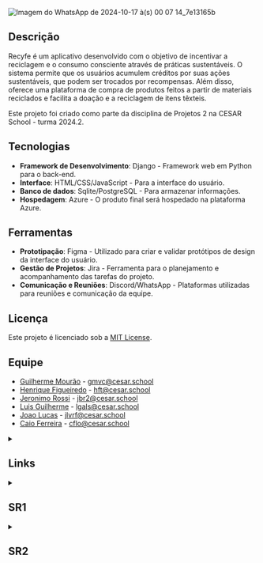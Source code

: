 ![Imagem do WhatsApp de 2024-10-17 à(s) 00 07 14_7e13165b](https://github.com/user-attachments/assets/bbc79c7a-d803-460e-b62f-8a1ea2923d88)

## Descrição

Recyfe é um aplicativo desenvolvido com o objetivo de incentivar a reciclagem e o consumo consciente através de práticas sustentáveis. O sistema permite que os usuários acumulem créditos por suas ações sustentáveis, que podem ser trocados por recompensas. Além disso, oferece uma plataforma de compra de produtos feitos a partir de materiais reciclados e facilita a doação e a reciclagem de itens têxteis.

Este projeto foi criado como parte da disciplina de Projetos 2 na CESAR School - turma 2024.2.
 
## Tecnologias

- **Framework de Desenvolvimento**: Django - Framework web em Python para o back-end.
- **Interface**: HTML/CSS/JavaScript - Para a interface do usuário.
- **Banco de dados**: Sqlite/PostgreSQL - Para armazenar informações.
- **Hospedagem**: Azure - O produto final será hospedado na plataforma Azure.

## Ferramentas

- **Prototipação**: Figma - Utilizado para criar e validar protótipos de design da interface do usuário.
- **Gestão de Projetos**: Jira - Ferramenta para o planejamento e acompanhamento das tarefas do projeto.
- **Comunicação e Reuniões**: Discord/WhatsApp - Plataformas utilizadas para reuniões e comunicação da equipe.

## Licença

Este projeto é licenciado sob a [MIT License](https://opensource.org/licenses/MIT).

## Equipe

- [Guilherme Mourão](https://github.com/guilhermemouraovc) - gmvc@cesar.school
- [Henrique Figueiredo](https://github.com/fthenri) - hft@cesar.school
- [Jeronimo Rossi](https://github.com/Jeraross) - jbr2@cesar.school
- [Luis Guilherme](https://github.com/luisgxlauria) - lgals@cesar.school
- [Joao Lucas](https://github.com/JRobalinho) - jlvrf@cesar.school
- [Caio Ferreira](https://github.com/CaioLira18) - cflo@cesar.school



<details>
<summary><h2>Links</h2></summary>

- [Site - Azure](https://recyfe.azurewebsites.net/)

- [Figma - Prototipo Lo-fi](https://www.figma.com/design/41Ibz8AEwuqGG0PivkYSAL/Prot%C3%B3tipo-baixa-fidelidade?node-id=0-1&node-type=canvas)

</details>


<details>
<summary><h2>SR1</h2></summary>

- [Screecast do Protótipo Lo-fi](https://www.youtube.com/watch?v=FWHbXnmOCmE)

- [Screecast do Site](https://youtu.be/bEzvsAhCzDU)

- [Site - Azure](https://recyfe.azurewebsites.net/)

- [Analise_de_Viabilidade_Programacao_em_Par_Projeto_Django.pdf](https://github.com/user-attachments/files/17388785/Analise_de_Viabilidade_Programacao_em_Par_Projeto_Django.pdf)

- **Print Product Backlog**

![Captura de tela 2024-10-16 001422](https://github.com/user-attachments/assets/85b3fbb5-fec5-48c2-86d3-9d452925157d)

- **Print Issues/Bug Tracker**

![Captura de tela 2024-10-16 001519](https://github.com/user-attachments/assets/1bce1d27-25c7-48f8-ab5f-7672a40192b8)

- **Print Diagrama de Atividades do Projeto**

![image](https://github.com/user-attachments/assets/b5ff5f6b-c16d-4836-bc7e-2cefa89e0790)

- **6 Historias de Usuário Bem Definidas / 2 Historias Implementadas**

1. **Visualização do Feed** - **Implementada**

História: Como usuário, quero acessar uma página inicial clara e visualmente atraente, onde posso visualizar posts de outros usuários.

Cenários de Validação:

Cenário 1: Acesso e uso da página inicial com sucesso

Dado que eu tenha um perfil de usuário registrado,
Quando eu fizer login no sistema,
E acessar a página inicial,
Então eu devo ser capaz de ver uma interface clara e atraente,
E eu devo poder postar minhas próprias práticas,
E visualizar dicas sobre reutilização de resíduos têxteis.

Cenário 2: Tentativa de login sem credenciais corretas

Dado que eu não tenha inserido minhas credenciais corretamente,
Quando eu tentar fazer login no sistema,
Então uma mensagem de erro "Credenciais inválidas" deve aparecer,
E o acesso ao sistema deve ser negado.

Cenário 3: Acesso ao Feed com sucesso

Dado que eu tenha um perfil de usuário registrado,
Quando eu fizer login no sistema,
E acessar o Feed,
Então eu devo ser capaz de visualizar posts de outros usuários,
E receber informações sobre sustentabilidade dos administradores.

Cenário 4: Falha ao acessar o Feed

Dado que eu tenha um perfil de usuário registrado,
Quando eu fizer login no sistema,
E houver uma falha no carregamento do Feed,
Então uma mensagem de erro "Erro ao carregar o Feed, tente novamente mais tarde" deve aparecer.

Cenário 5: Tentativa de postar sem estar logado

Dado que eu não esteja logado no sistema,
Quando eu tentar postar uma prática sustentável,
Então uma mensagem "Você precisa estar logado para postar" deve aparecer.

2. **Postagem de Práticas Sustentáveis** - **Implementada**

História: Como usuário, quero postar minhas próprias práticas sobre sustentabilidade na página inicial.

Cenários de Validação:

Cenário 1: Postagem de prática sustentável com sucesso

Dado que eu tenha um perfil de usuário registrado,
Quando eu fizer login no sistema,
E tentar postar uma prática sustentável,
Então o post deve ser criado com sucesso e aparecer no Feed.

Cenário 2: Tentativa de postar sem estar logado

Dado que eu não esteja logado no sistema,
Quando eu tentar postar uma prática sustentável,
Então uma mensagem "Você precisa estar logado para postar" deve aparecer.

3. **Navegação de Produtos**

História: Como usuário, quero poder visualizar detalhes completos dos produtos. Desejo ver a imagem do produto, sua descrição e o tipo de material reutilizado.

Cenários de Validação:

Cenário 1: Visualização dos detalhes do produto com sucesso

Dado que eu tenha um perfil de usuário registrado,
Quando eu fizer login no sistema,
E acessar a página de um produto,
Então eu devo ser capaz de ver uma imagem clara do produto,
E eu devo poder visualizar a descrição completa,
E o tipo de material reutilizado no produto.

Cenário 2: Tentativa de login sem credenciais corretas

Dado que eu não tenha inserido minhas credenciais corretamente,
Quando eu tentar fazer login no sistema,
Então uma mensagem de erro "Credenciais inválidas" deve aparecer,
E o acesso ao sistema deve ser negado.

Cenário 3: Falha ao carregar a página de detalhes do produto

Dado que eu tenha um perfil de usuário registrado,
Quando eu fizer login no sistema,
E houver uma falha ao carregar os detalhes do produto,
Então uma mensagem de erro "Erro ao carregar os detalhes do produto, tente novamente mais tarde" deve aparecer.

Cenário 4: Tentativa de visualizar detalhes sem estar logado

Dado que eu não esteja logado no sistema,
Quando eu tentar acessar a página de detalhes de um produto,
Então uma mensagem "Você precisa estar logado para visualizar os detalhes do produto" deve aparecer.

4. **Localização de Pontos de Doação e Vendas**

História: Como administrador, quero disponibilizar no aplicativo, por meio de GPS, a localização dos pontos de doação e das lojas que vendem produtos reutilizados.

Cenários de Validação:

Cenário 1: Cadastramento de novos pontos de doação ou lojas com sucesso

Dado que eu tenha um perfil de administrador,
Quando eu fizer login no sistema,
E acessar a função de cadastramento de novos pontos de doação ou lojas,
E inserir as informações requeridas,
Então o novo ponto de doação ou loja deve ser cadastrado com sucesso,
E as informações devem aparecer no mapa disponível para os usuários.

Cenário 2: Tentativa de cadastrar novos pontos de doação sem permissão

Dado que eu tenha um perfil de usuário sem permissões de administrador,
Quando eu tentar acessar a função de cadastramento de novos pontos de doação ou lojas,
Então uma mensagem de "Permissão negada" deve aparecer,
E o sistema deve impedir o cadastramento.

Cenário 3: Visualização de locais no mapa com sucesso

Dado que eu tenha um perfil de usuário registrado,
Quando eu fizer login no sistema,
E acessar a função de mapa,
Então eu devo ser capaz de visualizar as localizações dos pontos de doação e lojas próximos a mim,
Baseado na minha localização GPS.

Cenário 4: Visualização de informações detalhadas sobre um local

Dado que eu esteja visualizando o mapa,
Quando eu selecionar um ponto de doação ou loja,
Então as informações detalhadas (como horário de funcionamento e serviços oferecidos) devem ser exibidas para mim.

Cenário 5: Falha ao visualizar o mapa por problemas de GPS

Dado que eu tenha um perfil de usuário registrado,
Quando eu fizer login no sistema,
E acessar a função de mapa,
E houver problemas com o GPS ou sinal de localização,
Então uma mensagem "Falha ao carregar a localização, verifique suas configurações de GPS" deve aparecer.

Cenário 6: Tentativa de visualizar mapa sem permissão

Dado que eu não esteja logado no sistema,
Quando eu tentar acessar a função de mapa,
Então uma mensagem "Você precisa estar logado para visualizar o mapa de pontos de doação e lojas" deve aparecer.

5. **Sistema de Pontuação e Recompensas**

História: Como usuário, quero acessar uma aba de recompensas, onde posso visualizar os créditos acumulados por minhas ações sustentáveis e escolher diferentes tipos de recompensas.

Cenários de Validação:

Cenário 1: Visualização de créditos acumulados com sucesso

Dado que eu tenha um perfil de usuário registrado,
Quando eu fizer login no sistema,
E acessar a aba de recompensas,
Então eu devo ser capaz de visualizar meu saldo de créditos acumulados,
E ver as opções de recompensas disponíveis na plataforma.

Cenário 2: Tentativa de visualizar recompensas sem estar logado

Dado que eu não esteja logado no sistema,
Quando eu tentar acessar a aba de recompensas,
Então uma mensagem "Você precisa estar logado para acessar suas recompensas" deve aparecer.

Cenário 3: Troca de créditos por recompensas com sucesso

Dado que eu tenha créditos suficientes,
Quando eu acessar a aba de recompensas,
E escolher uma recompensa,
Então eu devo ser capaz de trocar meus créditos pela recompensa escolhida,
E uma confirmação da troca deve aparecer.

Cenário 4: Notificação de novas recompensas

Dado que eu tenha acumulado créditos suficientes para desbloquear novas recompensas,
Quando eu acessar a aba de recompensas,
Então eu devo ser notificado de que novas recompensas estão disponíveis para troca.

Cenário 5: Tentativa de trocar créditos insuficientes

Dado que eu tenha um perfil de usuário registrado,
Quando eu acessar a aba de recompensas,
E tentar trocar créditos por uma recompensa sem ter créditos suficientes,
Então uma mensagem "Créditos insuficientes para esta recompensa" deve aparecer.

6. **Catalogação de Créditos e Opções de Envio**

História: Como usuário, desejo acessar uma seção onde posso ver informações sobre opções de envio de residuos texteis para reuso e catalogação de créditos por resíduo enviado.

Cenários de Validação:

Cenário 1: Acesso à seção de reciclagem com sucesso

Dado que eu tenha um perfil de usuário registrado,
Quando eu fizer login no sistema,
E acessar a seção de doação ou reciclagem,
Então eu devo ser capaz de visualizar as opções de envio ou entrega para reuso de itens têxteis.

Cenário 2: Tentativa de acessar a seção de reciclagem sem estar logado

Dado que eu não esteja logado no sistema,
Quando eu tentar acessar a seção de doação ou reciclagem,
Então uma mensagem "Você precisa estar logado para acessar essa seção" deve aparecer,
E o sistema deve bloquear o acesso.

Cenário 3: Acompanhamento de créditos recebidos com sucesso

Dado que eu tenha enviado itens para reciclagem,
Quando eu acessar meu perfil ou a seção de reciclagem,
Então eu devo poder visualizar o histórico de itens enviados,
E ver os créditos recebidos por cada item reciclado.

Cenário 4: Notificação de créditos insuficientes para acompanhamento

Dado que eu tenha enviado itens para reciclagem,
Quando eu acessar meu saldo de créditos,
E não houver crédito suficiente catalogado,
Então uma mensagem "Nenhum crédito disponível para os itens reciclados" deve aparecer.
</details>


<details>
<summary><h2>SR2</h2></summary>

## Links Relevantes:

- Projeto no Jira
- Protótipo de Média Fidelidade no Figma
- Screencast do Protótipo de Média Fidelidade
- Screencast CI/CD com Build e Deployment Automatizado
- Screencast da Execução dos Testes

## Deployment das histórias produzidas:

- Projeto na Azure
- Screencast da Azure

## 10 Histórias de Usuário Bem Definidas:

1. **Visualização do Feed**
2. **Postagem de Práticas Sustentáveis**
3. **Curtir e Comentar Postagens de Outros Usuários**
4. **Favoritar Postagens de Outros Usuários**
5. **Visualização de Detalhes do Produto**
6. **Receber Notificação Automática ao Se Interessar por um Produto**
7. **Cadastramento de Novos Pontos de Doação**
8. **Visualização de Locais no Mapa**
9. **Sistema de Pontuação e Recompensas**
10. **Transferência de Créditos**

### História 1: Visualização do Feed

**Como usuário registrado, quero acessar uma página inicial clara e visualmente atraente, para visualizar posts de outros usuários.**

**Sketch:**
- **Tela Inicial (Feed):**
- Barra de navegação lateral.
- Seção principal com posts de outros usuários.
- Botão para criar postagens de práticas sustentáveis.
- Dicas sobre reutilização de resíduos têxteis ao lado.

**Storyboard:**
- Usuário faz login: Usuário insere suas credenciais e entra no sistema.
- Acesso ao Feed: O usuário é redirecionado para a página inicial, onde visualiza postagens de outros usuários.
- Visualização de Posts: O usuário navega pela página e vê dicas de sustentabilidade fornecidas por administradores e visualiza posts de outros usuários.

**Cenários de Validação:**
- **Cenário 1: Acesso e uso da página inicial com sucesso:**
Dado que eu tenha um perfil de usuário registrado,
Quando eu fizer login no sistema,
E acessar a página inicial,
Então eu devo ser capaz de ver uma interface clara e atraente,
E eu devo poder postar minhas próprias práticas,
E visualizar dicas sobre reutilização de resíduos têxteis.
- **Cenário 2: Tentativa de login sem credenciais corretas:**
Dado que eu não tenha inserido minhas credenciais corretamente,
Quando eu tentar fazer login no sistema,
Então uma mensagem de erro "Credenciais inválidas" deve aparecer,
E o acesso ao sistema deve ser negado.
- **Cenário 3: Acesso ao Feed com sucesso:**
Dado que eu tenha um perfil de usuário registrado,
Quando eu fizer login no sistema,
E acessar o Feed,
Então eu devo ser capaz de visualizar posts de outros usuários,
E receber informações sobre sustentabilidade dos administradores.
- **Cenário 4: Falha ao acessar o Feed:**
Dado que eu tenha um perfil de usuário registrado,
Quando eu fizer login no sistema,
E houver uma falha no carregamento do Feed,
Então uma mensagem de erro "Erro ao carregar o Feed, tente novamente mais tarde" deve aparecer.
- **Cenário 5: Tentativa de postar sem estar logado:**
Dado que eu não esteja logado no sistema,
Quando eu tentar postar uma prática sustentável,
Então uma mensagem "Você precisa estar logado para postar" deve aparecer.

### História 2: Postagem de Práticas Sustentáveis

**Como usuário registrado, quero postar minhas próprias práticas sobre sustentabilidade na página inicial, para compartilhar ações sustentáveis com outros usuários.**

**Sketch:**
- **Página de Criação de Post:**
- Formulário para inserção de título e descrição.
- Botão para anexar imagens ou vídeos.
- Botão de publicação ao final do formulário.
- Opção de adicionar tags relacionadas à prática sustentável.

**Storyboard:**
- Usuário faz login: O usuário entra no sistema inserindo suas credenciais.
- Acesso ao Feed: O usuário é redirecionado para a página inicial, onde visualiza o botão "Criar Post".
- Criação de Post: O usuário clica no botão, preenche os detalhes da prática sustentável e anexa imagens ou vídeos relevantes.
- Postagem Concluída: O usuário confirma a postagem, que aparece no feed de outros usuários.

**Cenários de Validação:**
- **Cenário 1: Postagem de prática sustentável com sucesso:**
Dado que eu tenha um perfil de usuário registrado,
Quando eu fizer login no sistema,
E tentar postar uma prática sustentável,
Então o post deve ser criado com sucesso e aparecer no Feed.
- **Cenário 2: Tentativa de postar sem estar logado:**
Dado que eu não esteja logado no sistema,
Quando eu tentar postar uma prática sustentável,
Então uma mensagem "Você precisa estar logado para postar" deve aparecer.

### História 3: Curtir e Comentar Postagens de Outros Usuários

**Como usuário registrado, quero poder curtir e comentar postagens de outros usuários, para interagir com o conteúdo e expressar minha opinião ou interesse.**

**Sketch:**
- **Feed de Postagens:**
- Cada postagem tem um ícone de "curtir" e um campo para adicionar comentários.
- Exibição de contador de curtidas e comentários em cada postagem.
- Seção de comentários que exibe respostas de outros usuários.

**Storyboard:**
- Usuário faz login: O usuário insere suas credenciais e acessa o feed de postagens.
- Curtir Postagem: O usuário clica no ícone de "curtir" em uma postagem para registrar seu interesse. O contador de curtidas é atualizado.
- Comentar Postagem: O usuário escreve um comentário no campo apropriado abaixo da postagem e clica em "enviar". O comentário é adicionado à seção de comentários da postagem.
- Visualizar Comentários: O usuário pode ver comentários feitos por outros usuários e responder diretamente.

**Cenários de Validação:**
- **Cenário 1: Curtir postagem com sucesso:**
Dado que eu tenha um perfil de usuário registrado,
Quando eu clicar no ícone de "curtir" em uma postagem,
Então o contador de curtidas deve ser atualizado corretamente e refletir meu interesse.
- **Cenário 2: Comentar postagem com sucesso:**
Dado que eu tenha um perfil de usuário registrado,
Quando eu adicionar um comentário e clicar em "enviar",
Então o comentário deve aparecer imediatamente na seção de comentários da postagem.
- **Cenário 3: Visualização de curtidas e comentários com sucesso:**
Dado que eu esteja visualizando o feed de postagens,
Quando houver curtidas e comentários na postagem,
Então o número de curtidas e os comentários devem ser exibidos corretamente.
- **Cenário 4: Tentativa de curtir ou comentar sem estar logado:**
Dado que eu não esteja logado no sistema,
Quando eu tentar curtir ou comentar em uma postagem,
Então uma mensagem "Você precisa estar logado para curtir ou comentar postagens" deve aparecer.

### História 4: Favoritar Postagens de Outros Usuários

**Como usuário registrado, quero poder favoritar postagens de outros usuários, para salvar conteúdos interessantes e acessá-los facilmente depois.**

**Sketch:**
- **Feed de Postagens:**
- Cada postagem tem um ícone de "favoritar" ao lado.
- Botão para acessar a aba de postagens favoritas no perfil do usuário.

**Storyboard:**
- Usuário faz login: O usuário insere suas credenciais e acessa o feed de postagens.
- Favoritar Postagem: O usuário clica no ícone de "favoritar" em uma postagem que deseja salvar.
- Acesso às Postagens Favoritas: O usuário navega até seu perfil e acessa a aba de postagens favoritas, onde visualiza as postagens que favoritou.

**Cenários de Validação:**
- **Cenário 1: Favoritar postagem com sucesso:**
Dado que eu tenha um perfil de usuário registrado,
Quando eu clicar no ícone de "favoritar" em uma postagem,
Então ela deve ser salva na minha lista de favoritos.
- **Cenário 2: Visualização de postagens favoritas com sucesso:**
Dado que eu esteja logado,
Quando eu acessar minha aba de postagens favoritas,
Então eu devo ser capaz de visualizar os posts que favoritei.
- **Cenário 3: Tentativa de favoritar sem estar logado:**
Dado que eu não esteja logado no sistema,
Quando eu tentar favoritar uma postagem,
Então uma mensagem "Você precisa estar logado para favoritar postagens" deve aparecer.

### História 5: Visualização de Detalhes do Produto

**Como usuário registrado, quero visualizar as informações completas de um produto, para tomar decisões conscientes sobre compras sustentáveis.**

**Sketch:**
- **Tela com Lista de Produtos:**
- Produtos listados com imagem e nome.
- Botão "Ver Detalhes" em cada produto que dará informações do produto.

**Storyboard:**
Usuário faz login: O usuário insere suas credenciais e acessa a lista de produtos.
Visualização das Informações: O usuário visualiza a imagem, descrição e informações sobre o material reutilizado.

**Cenários de Validação:**
- **Cenário 1: Visualização dos detalhes do produto com sucesso:**
Dado que eu tenha um perfil de usuário registrado,
Quando eu clicar em "Ver Detalhes" de um produto,
Então eu devo ser capaz de ver as informações completas do produto.
- **Cenário 2: Falha ao carregar a página de detalhes do produto:**
Dado que eu tenha um perfil de usuário registrado,
Quando houver uma falha no carregamento da página de detalhes do produto,
Então uma mensagem "Erro ao carregar detalhes do produto, tente novamente mais tarde" deve aparecer.
- **Cenário 3: Tentativa de visualizar detalhes sem estar logado:**
Dado que eu não esteja logado no sistema,
Quando eu tentar visualizar detalhes de um produto,
Então uma mensagem "Você precisa estar logado para visualizar detalhes do produto" deve aparecer.

### História 6: Receber Notificação Automática ao Se Interessar por um Produto

**Como usuário registrado, quero receber uma mensagem automática via e-mail, para ser notificado quando demonstrar interesse em um produto.**

**Sketch:**
- **Página de Detalhes do Produto:**
- Botão “Receber notificação” sobre o produto.

**Storyboard:**
- Usuário faz login: O usuário insere suas credenciais e entra no sistema.
- Acesso à Página de Detalhes do Produto: O usuário navega até a página de detalhes de um produto de interesse.
- Solicitação de Notificação: O usuário clica no botão "Receber notificação" e escolhe o método de recebimento (WhatsApp ou e-mail).
- Confirmação de Notificação: O sistema envia uma mensagem automática com informações do produto escolhido.

**Cenários de Validação:**
- **Cenário 1: Envio de mensagem automática com sucesso:**
Dado que eu tenha um perfil de usuário registrado,
Quando eu clicar em "Receber notificação",
Então eu devo receber uma mensagem automática com informações sobre o produto escolhido no método selecionado.
- **Cenário 2: Tentativa de usar a função sem estar logado:**
Dado que eu não esteja logado no sistema,
Quando eu tentar usar a função de "Receber notificação",
Então uma mensagem "Você precisa estar logado para usar essa função" deve aparecer.
- **Cenário 3: Confirmação de método de notificação:**
Dado que eu tenha escolhido um método de notificação,
Quando eu confirmar a solicitação,
Então uma mensagem de confirmação com o método escolhido deve ser exibida.

### História 7: Cadastramento de Novos Pontos de Doação

**Como administrador, quero cadastrar novos pontos de doação e lojas, para mantê-los atualizados no sistema.**

**Sketch:**
- **Interface Administrativa:**
- Botão "Cadastrar Ponto".
- Formulário para inserção de nome e endereço.
- Botão "Confirmar Cadastro".

**Storyboard:**
- Administrador faz login: O administrador insere suas credenciais.
- Acesso ao Menu de Cadastramento: O administrador navega até a seção de "Cadastrar Ponto".
- Inserção de Detalhes: O administrador preenche o formulário com informações do ponto de doação.
- Cadastro Concluído: O administrador confirma o cadastro, que aparece no mapa.

**Cenários de Validação:**
- **Cenário 1: Cadastramento de novos pontos de doação ou lojas com sucesso:**
Dado que eu seja um administrador autenticado,
Quando eu preencher o formulário com as informações do ponto de doação ou loja e clicar em "Confirmar Cadastro",
Então o ponto de doação ou loja deve ser adicionado com sucesso no sistema e aparecer no mapa.
- **Cenário 2: Tentativa de cadastrar sem permissão de administrador:**
Dado que eu não tenha permissões de administrador,
Quando eu tentar acessar a função de cadastramento de novos pontos de doação ou lojas,
Então o sistema deve bloquear o acesso e exibir a mensagem "Permissão negada. Apenas administradores podem cadastrar novos pontos."

### História 8: Visualização de Locais no Mapa

**Como usuário registrado, quero ver os pontos de doação e lojas no mapa, para localizar rapidamente o mais próximo de mim.**

**Sketch:**
- **Tela de Mapa:**
- Mapa interativo com ícones indicando pontos de doação e lojas.
- Opção de filtro para selecionar o tipo de local (loja, ponto de doação).
- Ao clicar em um ponto, exibe informações detalhadas (endereço, horário, serviços oferecidos).

**Storyboard:**
- Usuário faz login: O usuário insere suas credenciais e acessa o sistema.
- Acesso ao Mapa: O usuário navega até a seção de mapa para visualizar os pontos.
- Interação com o Mapa: O usuário utiliza os filtros para selecionar tipos de locais de interesse (ponto de doação ou loja).
- Visualização de Detalhes: Ao clicar em um ponto no mapa, o usuário vê informações detalhadas, como endereço e horários de funcionamento.

**Cenários de Validação:**
- **Cenário 1: Visualização de locais no mapa com sucesso:**
Dado que eu tenha um perfil de usuário registrado,
Quando eu acessar a seção de mapa,
Então os pontos de doação e lojas devem ser exibidos corretamente no mapa interativo.
- **Cenário 2: Falha ao visualizar o mapa por problemas de GPS:**
Dado que eu tenha um perfil de usuário registrado,
Quando houver um problema com o GPS ou serviço de localização,
Então uma mensagem de erro "Erro ao carregar o mapa" deve aparecer.
- **Cenário 3: Tentativa de visualizar o mapa sem estar logado:**
Dado que eu não esteja logado no sistema,
Quando eu tentar acessar a seção de mapa,
Então uma mensagem "Você precisa estar logado para acessar o mapa" deve aparecer.

### História 9: Sistema de Pontuação e Recompensas

**Como usuário registrado, quero visualizar meus créditos acumulados e trocá-los por recompensas, para me beneficiar por ações sustentáveis.**

**Sketch:**
- **Tela de Recompensas:**
- Exibição do saldo de créditos acumulados.
- Lista de recompensas disponíveis, com imagem, descrição e valor em créditos.
- Botão para trocar créditos por uma recompensa específica.
- Tela de confirmação de troca realizada.

**Storyboard:**
- Usuário faz login: O usuário insere suas credenciais e entra no sistema.
- Acesso à Aba de Recompensas: O usuário navega até a seção de recompensas, onde visualiza seu saldo de créditos acumulados.
- Seleção de Recompensa: O usuário escolhe uma recompensa disponível e confirma a troca.
- Confirmação: O sistema confirma a troca e atualiza o saldo de créditos.

**Cenários de Validação:**
- **Cenário 1: Visualização de créditos acumulados com sucesso:**
Dado que eu tenha um perfil de usuário registrado,
Quando eu acessar a aba de recompensas,
Então meu saldo de créditos acumulados deve ser exibido corretamente.
- **Cenário 2: Troca de créditos por recompensas com sucesso:**
Dado que eu tenha créditos suficientes,
Quando eu selecionar uma recompensa e confirmar a troca,
Então a recompensa deve ser liberada com sucesso e meu saldo de créditos atualizado automaticamente.
- **Cenário 3: Tentativa de trocar créditos insuficientes:**
Dado que eu não tenha créditos suficientes,
Quando eu tentar trocar créditos por uma recompensa,
Então uma mensagem de erro "Créditos insuficientes para esta recompensa" deve aparecer.

### História 10: Transferência de Créditos

**Como administrador do sistema, quero transferir créditos entre contas de usuários, para facilitar trocas de produtos para doação pelos créditos.**

**Sketch:**
- **Painel de Administração:**
- Área específica para gerenciamento de créditos com campo de busca para selecionar usuários.
- Seção para definir o valor de créditos a ser transferido.
- Botão de confirmação da transferência.
- Histórico de transferências realizado pelo administrador.

**Storyboard:**
- Administrador faz login: O administrador insere suas credenciais e acessa o painel de administração.
- Busca de Usuário: O administrador usa a função de busca para localizar a conta do usuário que irá receber ou enviar créditos.
- Inserção de Créditos: O administrador define a quantidade de créditos a ser transferida entre as contas dos usuários.
- Confirmação da Transferência: O administrador clica em "Transferir" e a operação é realizada. Uma mensagem de confirmação é exibida, e o histórico da operação é atualizado.
- Verificação do Histórico: O administrador pode acessar o histórico de transferências realizadas, verificando valores, data e usuários envolvidos.

**Cenários de Validação:**
- **Cenário 1: Transferência de créditos com sucesso:**
Dado que eu seja um administrador autenticado,
Quando eu selecionar um usuário e definir um valor de crédito para transferir,
Então a transferência de créditos deve ser realizada com sucesso, e os saldos dos usuários envolvidos devem ser atualizados corretamente.
- **Cenário 2: Verificação de transferência no histórico:**
Dado que eu tenha realizado uma transferência de créditos,
Quando eu acessar o histórico de transferências,
Então os detalhes da operação devem ser exibidos corretamente, incluindo usuários envolvidos, valor transferido e data.
- **Cenário 3: Tentativa de transferir créditos sem ser administrador:**
Dado que eu não tenha permissões de administrador,
Quando eu tentar acessar a função de transferência de créditos,
Então o sistema deve bloquear o acesso e exibir a mensagem "Permissão negada. Apenas administradores podem realizar transferências de créditos."

## Instruções de acesso ao projeto:

## Diagrama de atividades do sistema

## Issues/bug tracker:

- Issues Abertas:

- Issues Fechadas:

## Print dos quadros da Sprints:

![Captura de tela 2024-10-28 142443](https://github.com/user-attachments/assets/d7b6c565-2ce1-4bf0-b3d5-ac42b9a769d0)

![Captura de tela 2024-10-28 141316](https://github.com/user-attachments/assets/09edba1f-386d-4662-9c29-2a1c717e6fc1)

## Programacao em Par:


</details>
